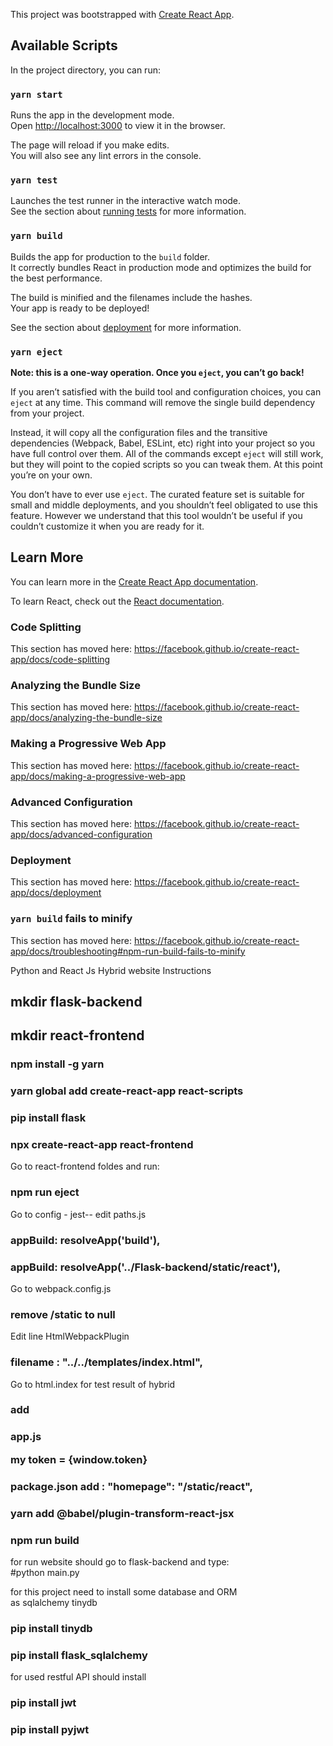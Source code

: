 This project was bootstrapped with [Create React App](https://github.com/facebook/create-react-app).

## Available Scripts

In the project directory, you can run:

### `yarn start`

Runs the app in the development mode.<br />
Open [http://localhost:3000](http://localhost:3000) to view it in the browser.

The page will reload if you make edits.<br />
You will also see any lint errors in the console.

### `yarn test`

Launches the test runner in the interactive watch mode.<br />
See the section about [running tests](https://facebook.github.io/create-react-app/docs/running-tests) for more information.

### `yarn build`

Builds the app for production to the `build` folder.<br />
It correctly bundles React in production mode and optimizes the build for the best performance.

The build is minified and the filenames include the hashes.<br />
Your app is ready to be deployed!

See the section about [deployment](https://facebook.github.io/create-react-app/docs/deployment) for more information.

### `yarn eject`

**Note: this is a one-way operation. Once you `eject`, you can’t go back!**

If you aren’t satisfied with the build tool and configuration choices, you can `eject` at any time. This command will remove the single build dependency from your project.

Instead, it will copy all the configuration files and the transitive dependencies (Webpack, Babel, ESLint, etc) right into your project so you have full control over them. All of the commands except `eject` will still work, but they will point to the copied scripts so you can tweak them. At this point you’re on your own.

You don’t have to ever use `eject`. The curated feature set is suitable for small and middle deployments, and you shouldn’t feel obligated to use this feature. However we understand that this tool wouldn’t be useful if you couldn’t customize it when you are ready for it.

## Learn More

You can learn more in the [Create React App documentation](https://facebook.github.io/create-react-app/docs/getting-started).

To learn React, check out the [React documentation](https://reactjs.org/).

### Code Splitting

This section has moved here: https://facebook.github.io/create-react-app/docs/code-splitting

### Analyzing the Bundle Size

This section has moved here: https://facebook.github.io/create-react-app/docs/analyzing-the-bundle-size

### Making a Progressive Web App

This section has moved here: https://facebook.github.io/create-react-app/docs/making-a-progressive-web-app

### Advanced Configuration

This section has moved here: https://facebook.github.io/create-react-app/docs/advanced-configuration

### Deployment

This section has moved here: https://facebook.github.io/create-react-app/docs/deployment

### `yarn build` fails to minify

This section has moved here: https://facebook.github.io/create-react-app/docs/troubleshooting#npm-run-build-fails-to-minify

Python and React Js Hybrid website Instructions

## mkdir flask-backend
## mkdir react-frontend
### npm install -g yarn
### yarn global add create-react-app react-scripts
### pip install flask
### npx create-react-app react-frontend

Go to react-frontend foldes and run:

### npm run eject

Go to config - jest-- edit paths.js

### appBuild: resolveApp('build'), 
### appBuild: resolveApp('../Flask-backend/static/react'),

Go to webpack.config.js
### remove /static to null

Edit line HtmlWebpackPlugin

### filename : "../../templates/index.html",

Go to html.index
for test result of hybrid  
### add   <script> window.token="{{token}}" </script>
### app.js <p> my token = {window.token} </p>
### package.json add : "homepage": "/static/react",
### yarn add @babel/plugin-transform-react-jsx
### npm run build

for run website should go to flask-backend and type:  
#python main.py

for this project need to install some database and ORM <br />
         as sqlalchemy tinydb 
### pip install tinydb
### pip install flask_sqlalchemy


for used restful API should install 

### pip install jwt
### pip install pyjwt







